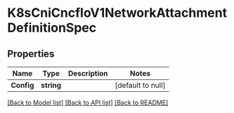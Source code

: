 # K8sCniCncfIoV1NetworkAttachmentDefinitionSpec

## Properties
Name | Type | Description | Notes
------------ | ------------- | ------------- | -------------
**Config** | **string** |  | [default to null]

[[Back to Model list]](../README.md#documentation-for-models) [[Back to API list]](../README.md#documentation-for-api-endpoints) [[Back to README]](../README.md)


